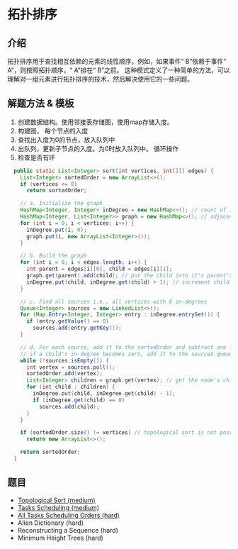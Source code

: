# 拓扑排序

## 介绍

拓扑排序用于查找相互依赖的元素的线性顺序。例如，如果事件“ B”依赖于事件“ A”，则按照拓扑顺序，“ A”排在“ B”之前。 这种模式定义了一种简单的方法，可以理解对一组元素进行拓扑排序的技术，然后解决使用它的一些问题。

## 解题方法 & 模板

1. 创建数据结构。使用邻接表存储图，使用map存储入度。
2. 构建图， 每个节点的入度
3. 查找出入度为0的节点，放入队列中
4. 出队列，更新子节点的入度。为0时放入队列中。 循环操作
5. 检查是否有环

```java
  public static List<Integer> sort(int vertices, int[][] edges) {
    List<Integer> sortedOrder = new ArrayList<>();
    if (vertices <= 0)
      return sortedOrder;

    // a. Initialize the graph
    HashMap<Integer, Integer> inDegree = new HashMap<>(); // count of incoming edges for every vertex
    HashMap<Integer, List<Integer>> graph = new HashMap<>(); // adjacency list graph
    for (int i = 0; i < vertices; i++) {
      inDegree.put(i, 0);
      graph.put(i, new ArrayList<Integer>());
    }

    // b. Build the graph
    for (int i = 0; i < edges.length; i++) {
      int parent = edges[i][0], child = edges[i][1];
      graph.get(parent).add(child); // put the child into it's parent's list
      inDegree.put(child, inDegree.get(child) + 1); // increment child's inDegree
    }

    // c. Find all sources i.e., all vertices with 0 in-degrees
    Queue<Integer> sources = new LinkedList<>();
    for (Map.Entry<Integer, Integer> entry : inDegree.entrySet()) {
      if (entry.getValue() == 0)
        sources.add(entry.getKey());
    }

    // d. For each source, add it to the sortedOrder and subtract one from all of its children's in-degrees
    // if a child's in-degree becomes zero, add it to the sources queue
    while (!sources.isEmpty()) {
      int vertex = sources.poll();
      sortedOrder.add(vertex);
      List<Integer> children = graph.get(vertex); // get the node's children to decrement their in-degrees
      for (int child : children) {
        inDegree.put(child, inDegree.get(child) - 1);
        if (inDegree.get(child) == 0)
          sources.add(child);
      }
    }

    if (sortedOrder.size() != vertices) // topological sort is not possible as the graph has a cycle
      return new ArrayList<>();

    return sortedOrder;
  }
```

## 题目

* [Topological Sort (medium)](./Topological&#32;Sort&#32;(medium).java)
* [Tasks Scheduling (medium)](./Tasks&#32;Scheduling&#32;(medium).java)
* [All Tasks Scheduling Orders (hard)](./All&#32;Tasks&#32;Scheduling&#32;Orders&#32;(hard).java)
* Alien Dictionary (hard)
* Reconstructing a Sequence (hard)
* Minimum Height Trees (hard)
  